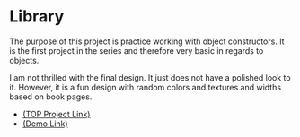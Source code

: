 # Library

The purpose of this project is practice working with object constructors. It is the first project in the series and therefore very basic in regards to objects.

I am not thrilled with the final design. It just does not have a polished look to it. However, it is a fun design with random colors and textures and widths based on book pages.

- [(TOP Project Link)](https://www.theodinproject.com/lessons/node-path-javascript-library)
- [(Demo Link)](https://fabulousgk.github.io/top-projects/projects/library/)
